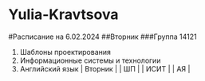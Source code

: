 # Yulia-Kravtsova
#Расписание на 6.02.2024
##Вторник
###Группа 14121
1. Шаблоны проектирования
2. Информационные системы и технологии
3. Английский язык
| Вторник |
| ШП      |
| ИСИТ    |
| АЯ      |

